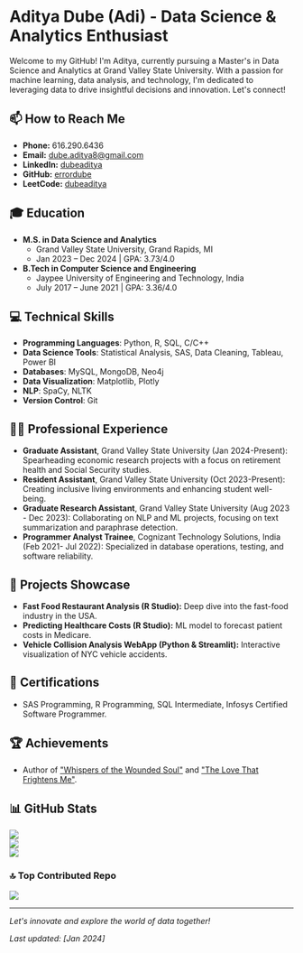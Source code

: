 # Aditya Dube (Adi) - Data Science & Analytics Enthusiast

Welcome to my GitHub! I'm Aditya, currently pursuing a Master's in Data Science and Analytics at Grand Valley State University. With a passion for machine learning, data analysis, and technology, I'm dedicated to leveraging data to drive insightful decisions and innovation. Let's connect!

## 📫 How to Reach Me
- **Phone:** 616.290.6436
- **Email:** [dube.aditya8@gmail.com](mailto:dube.aditya8@gmail.com)
- **LinkedIn:** [dubeaditya](https://www.linkedin.com/in/dubeaditya/)
- **GitHub:** [errordube](https://github.com/errordube)
- **LeetCode:** [dubeaditya](https://leetcode.com/dubeaditya/)

## 🎓 Education
- **M.S. in Data Science and Analytics**
  - Grand Valley State University, Grand Rapids, MI
  - Jan 2023 – Dec 2024 | GPA: 3.73/4.0
- **B.Tech in Computer Science and Engineering**
  - Jaypee University of Engineering and Technology, India
  - July 2017 – June 2021 | GPA: 3.36/4.0

## 💻 Technical Skills
- **Programming Languages**: Python, R, SQL, C/C++
- **Data Science Tools**: Statistical Analysis, SAS, Data Cleaning, Tableau, Power BI
- **Databases**: MySQL, MongoDB, Neo4j
- **Data Visualization**: Matplotlib, Plotly
- **NLP**: SpaCy, NLTK
- **Version Control**: Git

## 👨‍💼 Professional Experience
- **Graduate Assistant**, Grand Valley State University (Jan 2024-Present): Spearheading economic research projects with a focus on retirement health and Social Security studies.
- **Resident Assistant**, Grand Valley State University (Oct 2023-Present): Creating inclusive living environments and enhancing student well-being.
- **Graduate Research Assistant**, Grand Valley State University (Aug 2023 - Dec 2023): Collaborating on NLP and ML projects, focusing on text summarization and paraphrase detection.
- **Programmer Analyst Trainee**, Cognizant Technology Solutions, India (Feb 2021- Jul 2022): Specialized in database operations, testing, and software reliability.


## 🚀 Projects Showcase
- **Fast Food Restaurant Analysis (R Studio):** Deep dive into the fast-food industry in the USA.
- **Predicting Healthcare Costs (R Studio):** ML model to forecast patient costs in Medicare.
- **Vehicle Collision Analysis WebApp (Python & Streamlit):** Interactive visualization of NYC vehicle accidents.

## 📜 Certifications
- SAS Programming, R Programming, SQL Intermediate, Infosys Certified Software Programmer.

## 🏆 Achievements
- Author of ["Whispers of the Wounded Soul"](https://www.amazon.com/Whispers-wounded-soul-ADITYA-DUBE-ebook/dp/B0CDRWQ61D/ref=sr_1_2?crid=1XW2044355SY&keywords=whispers+of+the+wounded+soul&qid=1706408709&sprefix=%2Caps%2C136&sr=8-2) and ["The Love That Frightens Me"](https://www.amazon.com/LOVE-THAT-FRIGHTENS-ADITYA-DUBE-ebook/dp/B0B1Z876P7/ref=sr_1_2?qid=1706408723&refinements=p_27%3AADITYA+DUBE&s=digital-text&sr=1-2&text=ADITYA+DUBE).

## 📊 GitHub Stats
![](https://github-readme-stats.vercel.app/api?username=errordube&theme=dark&hide_border=false&include_all_commits=false&count_private=false)<br/>
![](https://github-readme-streak-stats.herokuapp.com/?user=errordube&theme=dark&hide_border=false)<br/>
![](https://github-readme-stats.vercel.app/api/top-langs/?username=errordube&theme=dark&hide_border=false&include_all_commits=false&count_private=false&layout=compact)

### 🔝 Top Contributed Repo
![](https://github-contributor-stats.vercel.app/api?username=errordube&limit=5&theme=tokyonight&combine_all_yearly_contributions=true)

---
*Let's innovate and explore the world of data together!*

*Last updated: [Jan 2024]*
